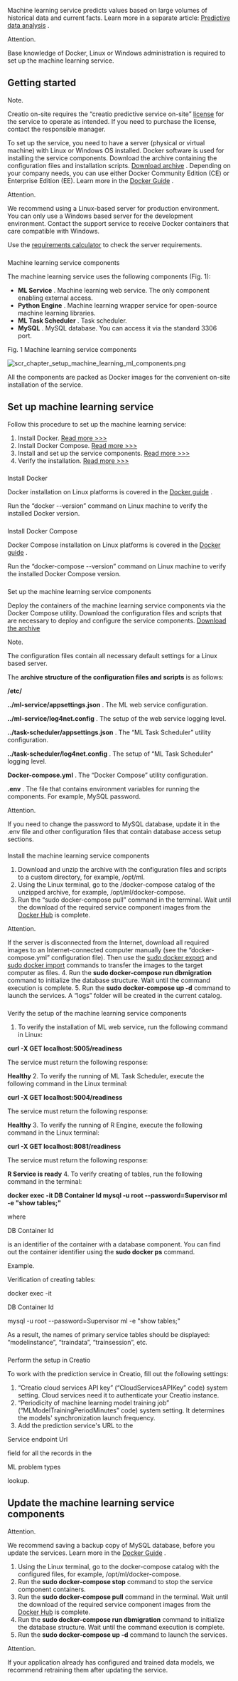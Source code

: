 


 Machine learning service predicts values based on large volumes of historical data and current facts. Learn more in a separate article:
 [Predictive data analysis](https://academy.creatio.com/documents?id=1825) 
 .
 





 Attention.
 
 Base knowledge of Docker, Linux or Windows administration is required to set up the machine learning service.
 




 Getting started
-----------------





 Note.
 
 Creatio on-site requires the “creatio predictive service on-site”
 [license](https://academy.creatio.com/documents?id=1264) 
 for the service to operate as intended. If you need to purchase the license, contact the responsible manager.
 




 To set up the service, you need to have a server (physical or virtual machine) with Linux or Windows OS installed. Docker software is used for installing the service components. Download the archive containing the configuration files and installation scripts.
 [Download archive](https://academy.creatio.com/sites/default/files/documents/downloads/ML/docker-compose_8_atlas.zip) 
 . Depending on your company needs, you can use either Docker Community Edition (CE) or Enterprise Edition (EE). Learn more in the
 [Docker Guide](https://docs.docker.com/install/overview/) 
 .
 





 Attention.
 
 We recommend using a Linux-based server for production environment. You can only use a Windows based server for the development environment. Contact the support service to receive Docker containers that care compatible with Windows.
 




 Use the
 [requirements calculator](https://academy.creatio.com/docs/requirements/calculator) 
 to check the server requirements.
 


### 
 Machine learning service components



 The machine learning service uses the following components (Fig. 1):
 


* **ML Service** 
 . Machine learning web service. The only component enabling external access.
* **Python Engine** 
 . Machine learning wrapper service for open-source machine learning libraries.
* **ML Task Scheduler** 
 . Task scheduler.
* **MySQL** 
 . MySQL database. You can access it via the standard 3306 port.




 Fig. 1 Machine learning service components
 

![scr_chapter_setup_machine_learning_ml_components.png](/sites/default/files/pictures/SchemyBezOU_EN/BezOU+ML.png)



 All the components are packed as Docker images for the convenient on-site installation of the service.
 



 Set up machine learning service
---------------------------------



 Follow this procedure to set up the machine learning service:
 


1. Install Docker.
 [Read more >>>](#title-257-6)
2. Install Docker Compose.
 [Read more >>>](#title-257-7)
3. Install and set up the service components.
 [Read more >>>](#title-257-8)
4. Verify the installation.
 [Read more >>>](#title-257-10)


### 
 Install Docker



 Docker installation on Linux platforms is covered in the
 [Docker guide](https://docs.docker.com/install/) 
 .
 



 Run the “docker --version” command on Linux machine to verify the installed Docker version.
 


### 
 Install Docker Compose



 Docker Compose installation on Linux platforms is covered in the
 [Docker guide](https://docs.docker.com/install/) 
 .
 



 Run the “docker-compose --version” command on Linux machine to verify the installed Docker Compose version.
 


### 
 Set up the machine learning service components



 Deploy the containers of the machine learning service components via the Docker Compose utility. Download the configuration files and scripts that are necessary to deploy and configure the service components.
 [Download the archive](https://academy.creatio.com/sites/default/files/documents/downloads/ML/docker-compose_8_atlas.zip) 






 Note.
 
 The configuration files contain all necessary default settings for a Linux based server.
 




 The
 **archive structure of the configuration files and scripts** 
 is as follows:
 



**/etc/** 




**../ml-service/appsettings.json** 
 . The ML web service configuration.
 



**../ml-service/log4net.config** 
 . The setup of the web service logging level.
 



**../task-scheduler/appsettings.json** 
 . The “ML Task Scheduler” utility configuration.
 



**../task-scheduler/log4net.config** 
 . The setup of “ML Task Scheduler” logging level.
 



**Docker-compose.yml** 
 . The “Docker Compose” utility configuration.
 



**.env** 
 . The file that contains environment variables for running the components. For example, MySQL password.
 





 Attention.
 
 If you need to change the password to MySQL database, update it in the .env file and other configuration files that contain database access setup sections.
 



#### 
 Install the machine learning service components


1. Download and unzip the archive with the configuration files and scripts to a custom directory, for example, /opt/ml.
2. Using the Linux terminal, go to the /docker-compose catalog of the unzipped archive, for example, /opt/ml/docker-compose.
3. Run the “sudo docker-compose pull” command in the terminal. Wait until the download of the required service component images from the
 [Docker Hub](https://hub.docker.com/) 
 is complete.
 





 Attention.
 
 If the server is disconnected from the Internet, download all required images to an Internet-connected computer manually (see the “docker-compose.yml” configuration file). Then use the
 [sudo docker export](https://docs.docker.com/engine/reference/commandline/export/) 
 and
 [sudo docker import](https://docs.docker.com/engine/reference/commandline/import/) 
 commands to transfer the images to the target computer as files.
4. Run the
 **sudo docker-compose run dbmigration** 
 command to initialize the database structure. Wait until the command execution is complete.
5. Run the
 **sudo docker-compose up -d** 
 command to launch the services. A “logs” folder will be created in the current catalog.


### 
 Verify the setup of the machine learning service components


1. To verify the installation of ML web service, run the following command in Linux:
 



**curl -X GET localhost:5005/readiness** 




 The service must return the following response:
 



**Healthy**
2. To verify the running of ML Task Scheduler, execute the following command in the Linux terminal:
 



**curl -X GET localhost:5004/readiness** 




 The service must return the following response:
 



**Healthy**
3. To verify the running of R Engine, execute the following command in the Linux terminal:
 



**curl -X GET localhost:8081/readiness** 




 The service must return the following response:
 



**R Service is ready**
4. To verify creating of tables, run the following command in the terminal:
 



**docker exec -it DB Container Id mysql -u root --password=Supervisor ml -e "show tables;"** 




 where
 
 DB Container Id
 
 is an identifier of the container with a database component. You can find out the container identifier using the
 **sudo docker ps** 
 command.
 





 Example.
 
 Verification of creating tables:
 



 docker exec -it
 
 DB Container Id
 
 mysql -u root --password=Supervisor ml -e "show tables;"
 



 As a result, the names of primary service tables should be displayed: “modelinstance”, “traindata”, “trainsession”, etc.


### 
 Perform the setup in Creatio



 To work with the prediction service in Creatio, fill out the following settings:
 


1. “Creatio cloud services API key” (“CloudServicesAPIKey” code) system setting. Cloud services need it to authenticate your Creatio instance.
2. “Periodicity of machine learning model training job” (“MLModelTrainingPeriodMinutes” code) system setting. It determines the models' synchronization launch frequency.
3. Add the prediction service's URL to the
 
 Service endpoint Url
 
 field for all the records in the
 
 ML problem types
 
 lookup.



 Update the machine learning service components
------------------------------------------------





 Attention.
 
 We recommend saving a backup copy of MySQL database, before you update the services. Learn more in the
 [Docker Guide](https://dev.mysql.com/doc/refman/8.0/en/backup-and-recovery.html) 
 .
 



1. Using the Linux terminal, go to the docker-compose catalog with the configured files, for example, /opt/ml/docker-compose.
2. Run the
 **sudo docker-compose stop** 
 command to stop the service component containers.
3. Run the
 **sudo docker-compose pull** 
 command in the terminal. Wait until the download of the required service component images from the
 [Docker Hub](https://hub.docker.com/) 
 is complete.
4. Run the
 **sudo docker-compose run dbmigration** 
 command to initialize the database structure. Wait until the command execution is complete.
5. Run the
 **sudo docker-compose up -d** 
 command to launch the services.
 





 Attention.
 
 If your application already has configured and trained data models, we recommend retraining them after updating the service.




